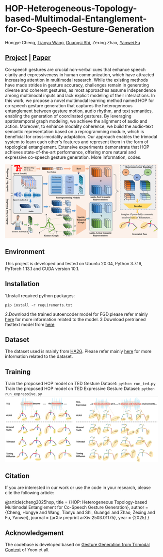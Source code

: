 # HOP-Heterogeneous-Topology-based-Multimodal-Entanglement-for-Co-Speech-Gesture-Generation
Hongye Cheng,  [Tianyu Wang](https://star-uu-wang.github.io/),  [Guangsi Shi](https://au.linkedin.com/in/guangsi-shi-040432126/en),  Zexing Zhao,  [Yanwei Fu](https://yanweifu.github.io/)
## [Project](https://star-uu-wang.github.io/HOP/) | [Paper](https://arxiv.org/abs/2503.01175)
Co-speech gestures are crucial non-verbal cues that enhance speech clarity and expressiveness in human communication, which have attracted increasing attention in multimodal research. While the existing methods have made strides in gesture accuracy, challenges remain in generating diverse and coherent gestures, as most approaches assume independence among multimodal inputs and lack explicit modeling of their interactions. In this work, we propose a novel multimodal learning method named HOP for co-speech gesture generation that captures the heterogeneous entanglement between gesture motion, audio rhythm, and text semantics, enabling the generation of coordinated gestures. By leveraging spatiotemporal graph modeling, we achieve the alignment of audio and action. Moreover, to enhance modality coherence, we build the audio-text semantic representation based on a reprogramming module, which is beneficial for cross-modality adaptation. Our approach enables the trimodal system to learn each other's features and represent them in the form of topological entanglement. Extensive experiments demonstrate that HOP achieves state-of-the-art performance, offering more natural and expressive co-speech gesture generation. More information, codes.

![](https://github.com/Chenghyyy/HOP-Heterogeneous-Topology-based-Multimodal-Entanglement-for-Co-Speech-Gesture-Generation/blob/main/Figures/framework.png)

## Environment
This project is developed and tested on Ubuntu 20.04, Python 3.7.16, PyTorch 1.13.1 and CUDA version 10.1. 

## Installation
1.Install required python packages:
```
pip install -r requirements.txt
```
2.Download the trained autoencoder model for FGD,please refer mainly [here](https://github.com/alvinliu0/HA2G?tab=readme-ov-file) for more information related to the model.
3.Download pretrianed fasttext model from [here](https://dl.fbaipublicfiles.com/fasttext/vectors-english/crawl-300d-2M-subword.zip)

## Dataset
The dataset used is mainly from [HA2G](https://github.com/alvinliu0/HA2G?tab=readme-ov-file). Please refer mainly [here](https://github.com/alvinliu0/HA2G?tab=readme-ov-file) for more information related to the dataset.

## Training
Train the proposed HOP model on TED Gesture Dataset:
`python run_ted.py`
Train the proposed HOP model on TED Expressive Gesture Dataset:
`python run_expressive.py`
![](https://github.com/Chenghyyy/HOP-Heterogeneous-Topology-based-Multimodal-Entanglement-for-Co-Speech-Gesture-Generation/blob/main/Figures/result.png)

## Citation
If you are interested in our work or use the code in your research, please cite the following article:

@article{cheng2025hop,
  title     = {HOP: Heterogeneous Topology-based Multimodal Entanglement for Co-Speech Gesture Generation},
  author    = {Cheng, Hongye and Wang, Tianyu and Shi, Guangsi and Zhao, Zexing and Fu, Yanwei},
  journal   = {arXiv preprint arXiv:2503.01175},
  year      = {2025}
}

## Acknowledgement
The codebase is developed based on [Gesture Generation from Trimodal Context](https://github.com/ai4r/Gesture-Generation-from-Trimodal-Context) of Yoon et all.
